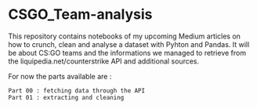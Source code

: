 # CSGO_Team-analysis

This repository contains notebooks of my upcoming Medium articles on how to crunch, clean and analyse a dataset with Pyhton and Pandas. It will be about CS:GO teams and the informations we managed to retrieve from the liquipedia.net/counterstrike API and additional sources.

For now the parts available are :

    Part 00 : fetching data through the API
    Part 01 : extracting and cleaning
